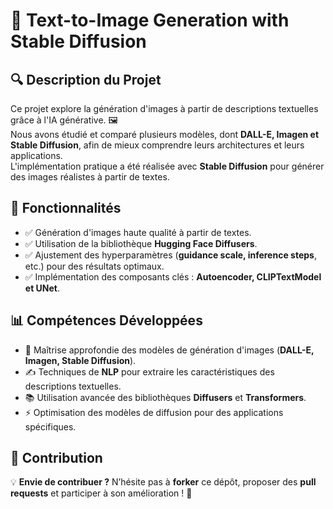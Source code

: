 # 🎨 Text-to-Image Generation with Stable Diffusion  

## 🔍 Description du Projet  
Ce projet explore la génération d'images à partir de descriptions textuelles grâce à l'IA générative. 🖼️  
Nous avons étudié et comparé plusieurs modèles, dont **DALL-E, Imagen et Stable Diffusion**, afin de mieux comprendre leurs architectures et leurs applications.  
L'implémentation pratique a été réalisée avec **Stable Diffusion** pour générer des images réalistes à partir de textes.  

## 🚀 Fonctionnalités  
- ✅ Génération d'images haute qualité à partir de textes.  
- ✅ Utilisation de la bibliothèque **Hugging Face Diffusers**.  
- ✅ Ajustement des hyperparamètres (**guidance scale, inference steps**, etc.) pour des résultats optimaux.  
- ✅ Implémentation des composants clés : **Autoencoder, CLIPTextModel et UNet**.  

## 📊 Compétences Développées  
- 🤖 Maîtrise approfondie des modèles de génération d'images (**DALL-E, Imagen, Stable Diffusion**).  
- ✍️ Techniques de **NLP** pour extraire les caractéristiques des descriptions textuelles.  
- 📚 Utilisation avancée des bibliothèques **Diffusers** et **Transformers**.  
- ⚡ Optimisation des modèles de diffusion pour des applications spécifiques.  

## 🤝 Contribution  
💡 **Envie de contribuer ?** N’hésite pas à **forker** ce dépôt, proposer des **pull requests** et participer à son amélioration ! 🚀  
